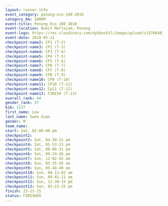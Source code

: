 ```yaml
--- 
layout: runner-info 
event_category: penang-eco-100-2018 
category_km: 100KM 
event-title: Penang Eco 100 2018 
event-location: Bukit Mertajam, Penang 
event-logo: https://res.cloudinary.com/dykbosktl/image/upload/v1576648106/Logo/Logo_lovxhg.jpg 
event-date: 2018-05-12 
checkpoint-name2: CP1 (T-2) 
checkpoint-name3: CP2 (T-3) 
checkpoint-name4: CP3 (T-4) 
checkpoint-name5: CP4 (T-5) 
checkpoint-name6: CP5 (T-6) 
checkpoint-name7: CP6 (T-7) 
checkpoint-name8: CP7 (T-8) 
checkpoint-name9: CP8 (T-9) 
checkpoint-name10: CP9 (T-10) 
checkpoint-name11: CP10 (T-11) 
checkpoint-name12: Cp11 (T-12) 
checkpoint-name13: FINISH (T-13) 
overall_rank: 44
gender_rank: 37
bib: 1137
first_name: Low
last_name: Swee Guan
gender: M
team_name: 
start: Sat, 02-00-00 pm
checkpoint2: 
checkpoint3: Sat, 04-30-11 pm
checkpoint4: Sat, 05-53-13 pm
checkpoint5: Sat, 08-06-31 pm
checkpoint6: Sat, 09-24-26 pm
checkpoint7: Sun, 12-02-42 am
checkpoint8: Sun, 03-35-56 am
checkpoint9: Sun, 05-48-49 am
checkpoint10: Sun, 08-13-03 am
checkpoint11: Sun, 09-41-11 am
checkpoint12: Sun, 12-38-15 pm
checkpoint13: Sun, 03-23-15 pm
finish: 25-23-15
status: FINISHER
--- 
```

